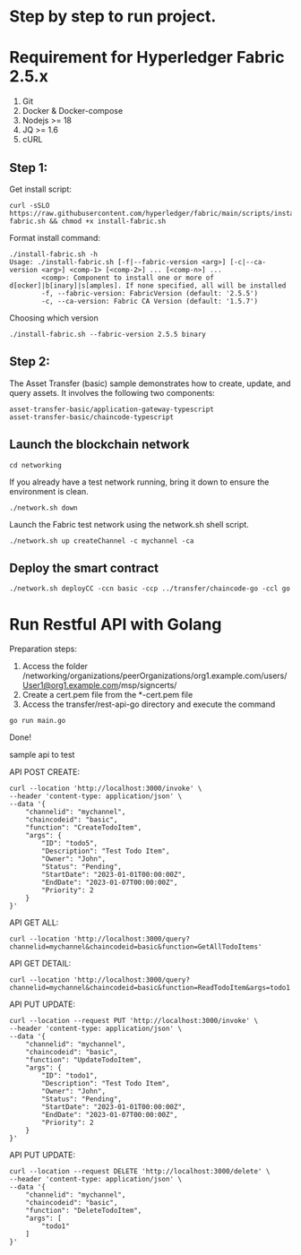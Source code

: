 Step by step to run project.
===============
# Requirement for Hyperledger Fabric 2.5.x
1. Git
2. Docker & Docker-compose
3. Nodejs >= 18
4. JQ >= 1.6
5. cURL

## Step 1:
Get install script:

```shell
curl -sSLO https://raw.githubusercontent.com/hyperledger/fabric/main/scripts/install-fabric.sh && chmod +x install-fabric.sh
```
Format install command:
```text
./install-fabric.sh -h
Usage: ./install-fabric.sh [-f|--fabric-version <arg>] [-c|--ca-version <arg>] <comp-1> [<comp-2>] ... [<comp-n>] ...
        <comp>: Component to install one or more of  d[ocker]|b[inary]|s[amples]. If none specified, all will be installed
        -f, --fabric-version: FabricVersion (default: '2.5.5')
        -c, --ca-version: Fabric CA Version (default: '1.5.7')
```
Choosing which version
```shell
./install-fabric.sh --fabric-version 2.5.5 binary
```
## Step 2:
The Asset Transfer (basic) sample demonstrates how to create, update, and query assets. It involves the following two components:
```text
asset-transfer-basic/application-gateway-typescript
asset-transfer-basic/chaincode-typescript
```
Launch the blockchain network
---------------

```shell
cd networking
```
If you already have a test network running, bring it down to ensure the environment is clean.
```shell
./network.sh down
```
Launch the Fabric test network using the network.sh shell script.
```shell
./network.sh up createChannel -c mychannel -ca
```
Deploy the smart contract
-------------------------

```shell
./network.sh deployCC -ccn basic -ccp ../transfer/chaincode-go -ccl go
```

# Run Restful API with Golang
Preparation steps:
1. Access the folder /networking/organizations/peerOrganizations/org1.example.com/users/User1@org1.example.com/msp/signcerts/
2. Create a cert.pem file from the *-cert.pem file
3. Access the transfer/rest-api-go directory and execute the command
```
go run main.go
```
Done!

sample api to test

API POST CREATE:
```curl
curl --location 'http://localhost:3000/invoke' \
--header 'content-type: application/json' \
--data '{
    "channelid": "mychannel",
    "chaincodeid": "basic",
    "function": "CreateTodoItem",
    "args": {
        "ID": "todo5",
        "Description": "Test Todo Item",
        "Owner": "John",
        "Status": "Pending",
        "StartDate": "2023-01-01T00:00:00Z",
        "EndDate": "2023-01-07T00:00:00Z",
        "Priority": 2
    }
}'
```
API GET ALL:
```curl
curl --location 'http://localhost:3000/query?channelid=mychannel&chaincodeid=basic&function=GetAllTodoItems'
```
API GET DETAIL:
```curl
curl --location 'http://localhost:3000/query?channelid=mychannel&chaincodeid=basic&function=ReadTodoItem&args=todo1'
```

API PUT UPDATE:
```curl
curl --location --request PUT 'http://localhost:3000/invoke' \
--header 'content-type: application/json' \
--data '{
    "channelid": "mychannel",
    "chaincodeid": "basic",
    "function": "UpdateTodoItem",
    "args": {
        "ID": "todo1",
        "Description": "Test Todo Item",
        "Owner": "John",
        "Status": "Pending",
        "StartDate": "2023-01-01T00:00:00Z",
        "EndDate": "2023-01-07T00:00:00Z",
        "Priority": 2
    }
}'
```

API PUT UPDATE:
```curl
curl --location --request DELETE 'http://localhost:3000/delete' \
--header 'content-type: application/json' \
--data '{
    "channelid": "mychannel",
    "chaincodeid": "basic",
    "function": "DeleteTodoItem",
    "args": [
        "todo1"
    ]
}'
```